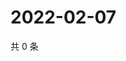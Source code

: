 # 2022-02-07

共 0 条

<!-- BEGIN WEIBO -->
<!-- 最后更新时间 Mon Feb 07 2022 23:11:28 GMT+0800 (China Standard Time) -->

<!-- END WEIBO -->
